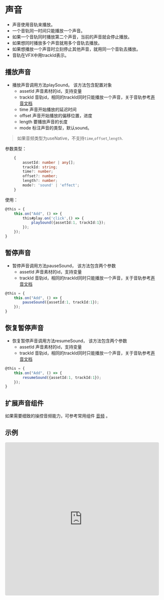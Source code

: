 # 声音
- 声音使用音轨来播放。
- 一个音轨同一时间只能播放一个声音。
- 如果一个音轨同时播放第二个声音，当前的声音就会停止播放。
- 如果想同时播放多个声音就用多个音轨去播放。
- 如果想播放一个声音时立刻停止其他声音，就用同一个音轨去播放。
- 音轨在VFX中用trackId表示。


## 播放声音
- 播放声音调用方法playSound。 该方法包含配置对象
    + assetId 声音素材的id，支持变量
    + trackId 音轨id，相同的trackId同时只能播放一个声音，关于音轨参考[声音文档](sound.md)
    + time 声音开始播放的延迟时间
    + offset 声音开始播放的偏移位置，进度
    + length 要播放声音的长度
    + mode 标注声音的类型，默认sound。
> 如果音频类型为useNative，不支持`time`,`offset`,`length`.
    
参数类型：

``` typescript 
    {
        assetId: number | any[];
        trackId: string;
        time?: number;
        offset?: number;
        length?: number;
        mode?: 'sound' | 'effect';
    }

```
使用：
``` typescript
@this = {
    this.on("Add", () => {
        this#play.on('click',() => {
            playSound({assetId:1, trackId:1});
        });
    });
}
```

## 暂停声音
- 暂停声音调用方法pauseSound， 该方法包含两个参数
    + assetId 声音素材的id，支持变量
    + trackId 音轨id，相同的trackId同时只能播放一个声音，关于音轨参考[声音文档](sound.md)
``` typescript
@this = {
    this.on("Add", () => {
        pauseSound({assetId:1, trackId:1}); 
    });
}
```

## 恢复暂停声音
- 恢复暂停声音调用方法resumeSound， 该方法包含两个参数
    + assetId 声音素材的id，支持变量
    + trackId 音轨id，相同的trackId同时只能播放一个声音，关于音轨参考[声音文档](sound.md)
``` typescript
@this = {
    this.on("Add", () => {
        resumeSound({assetId:1, trackId:1}); 
    });
}
```

## 扩展声音组件
如果需要细致的操控音频能力，可参考常用组件 [音频](/gui/audio) 。


## 示例

<iframe
     src="https://codesandbox.io/embed/systemsound-ut62j?fontsize=14&hidenavigation=1&module=%2Fsrc%2Fcomponents.ts&theme=dark"
     style="width:100%; height:500px; border:0; border-radius: 4px; overflow:hidden;"
     title="systemSound"
     allow="accelerometer; ambient-light-sensor; camera; encrypted-media; geolocation; gyroscope; hid; microphone; midi; payment; usb; vr; xr-spatial-tracking"
     sandbox="allow-forms allow-modals allow-popups allow-presentation allow-same-origin allow-scripts">
</iframe>

